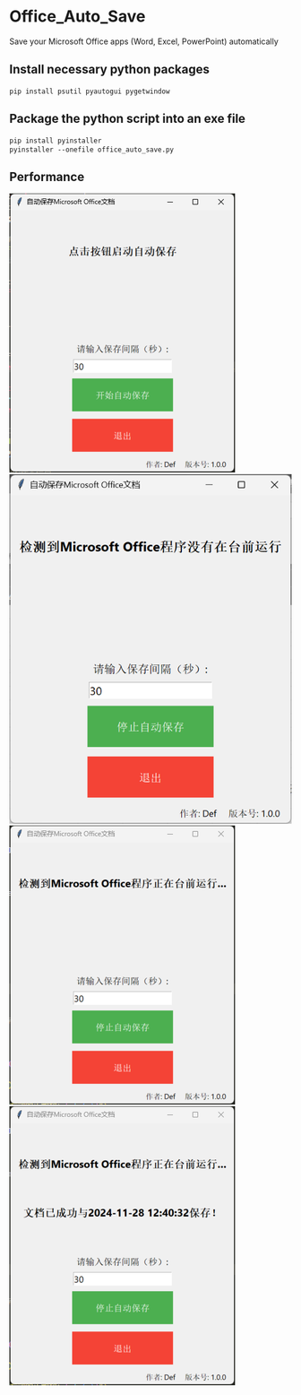 # Office_Auto_Save
Save your Microsoft Office apps (Word, Excel, PowerPoint) automatically

## Install necessary python packages

```shell
pip install psutil pyautogui pygetwindow
```

## Package the python script into an exe file

```shell
pip install pyinstaller
pyinstaller --onefile office_auto_save.py
```

## Performance
![alt text](images/Snipaste_2024-11-28_12-38-40.png)
![alt text](images/Snipaste_2024-11-28_12-39-12.png)
![alt text](images/Snipaste_2024-11-28_12-39-57.png)
![alt text](images/Snipaste_2024-11-28_12-40-39.png)